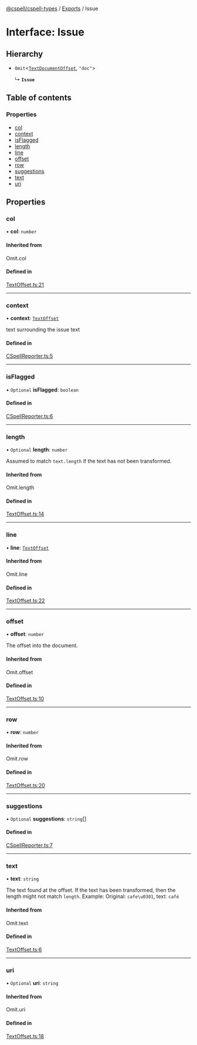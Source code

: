 [@cspell/cspell-types](../README.md) / [Exports](../modules.md) / Issue

# Interface: Issue

## Hierarchy

- `Omit`<[`TextDocumentOffset`](TextDocumentOffset.md), ``"doc"``\>

  ↳ **`Issue`**

## Table of contents

### Properties

- [col](Issue.md#col)
- [context](Issue.md#context)
- [isFlagged](Issue.md#isflagged)
- [length](Issue.md#length)
- [line](Issue.md#line)
- [offset](Issue.md#offset)
- [row](Issue.md#row)
- [suggestions](Issue.md#suggestions)
- [text](Issue.md#text)
- [uri](Issue.md#uri)

## Properties

### col

• **col**: `number`

#### Inherited from

Omit.col

#### Defined in

[TextOffset.ts:21](https://github.com/streetsidesoftware/cspell/blob/7a5f2ef/packages/cspell-types/src/TextOffset.ts#L21)

___

### context

• **context**: [`TextOffset`](TextOffset.md)

text surrounding the issue text

#### Defined in

[CSpellReporter.ts:5](https://github.com/streetsidesoftware/cspell/blob/7a5f2ef/packages/cspell-types/src/CSpellReporter.ts#L5)

___

### isFlagged

• `Optional` **isFlagged**: `boolean`

#### Defined in

[CSpellReporter.ts:6](https://github.com/streetsidesoftware/cspell/blob/7a5f2ef/packages/cspell-types/src/CSpellReporter.ts#L6)

___

### length

• `Optional` **length**: `number`

Assumed to match `text.length` if the text has not been transformed.

#### Inherited from

Omit.length

#### Defined in

[TextOffset.ts:14](https://github.com/streetsidesoftware/cspell/blob/7a5f2ef/packages/cspell-types/src/TextOffset.ts#L14)

___

### line

• **line**: [`TextOffset`](TextOffset.md)

#### Inherited from

Omit.line

#### Defined in

[TextOffset.ts:22](https://github.com/streetsidesoftware/cspell/blob/7a5f2ef/packages/cspell-types/src/TextOffset.ts#L22)

___

### offset

• **offset**: `number`

The offset into the document.

#### Inherited from

Omit.offset

#### Defined in

[TextOffset.ts:10](https://github.com/streetsidesoftware/cspell/blob/7a5f2ef/packages/cspell-types/src/TextOffset.ts#L10)

___

### row

• **row**: `number`

#### Inherited from

Omit.row

#### Defined in

[TextOffset.ts:20](https://github.com/streetsidesoftware/cspell/blob/7a5f2ef/packages/cspell-types/src/TextOffset.ts#L20)

___

### suggestions

• `Optional` **suggestions**: `string`[]

#### Defined in

[CSpellReporter.ts:7](https://github.com/streetsidesoftware/cspell/blob/7a5f2ef/packages/cspell-types/src/CSpellReporter.ts#L7)

___

### text

• **text**: `string`

The text found at the offset. If the text has been transformed, then the length might not match `length`.
Example: Original: `cafe\u0301`, text: `café`

#### Inherited from

Omit.text

#### Defined in

[TextOffset.ts:6](https://github.com/streetsidesoftware/cspell/blob/7a5f2ef/packages/cspell-types/src/TextOffset.ts#L6)

___

### uri

• `Optional` **uri**: `string`

#### Inherited from

Omit.uri

#### Defined in

[TextOffset.ts:18](https://github.com/streetsidesoftware/cspell/blob/7a5f2ef/packages/cspell-types/src/TextOffset.ts#L18)

